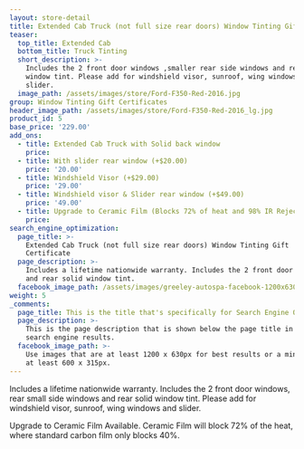 ```yaml
---
layout: store-detail
title: Extended Cab Truck (not full size rear doors) Window Tinting Gift Certificate
teaser:
  top_title: Extended Cab
  bottom_title: Truck Tinting
  short_description: >-
    Includes the 2 front door windows ,smaller rear side windows and rear solid
    window tint. Please add for windshield visor, sunroof, wing windows and
    slider.
  image_path: /assets/images/store/Ford-F350-Red-2016.jpg
group: Window Tinting Gift Certificates
header_image_path: /assets/images/store/Ford-F350-Red-2016_lg.jpg
product_id: 5
base_price: '229.00'
add_ons:
  - title: Extended Cab Truck with Solid back window
    price:
  - title: With slider rear window (+$20.00)
    price: '20.00'
  - title: Windshield Visor (+$29.00)
    price: '29.00'
  - title: Windshield visor & Slider rear window (+$49.00)
    price: '49.00'
  - title: Upgrade to Ceramic Film (Blocks 72% of heat and 98% IR Rejection)
    price:
search_engine_optimization:
  page_title: >-
    Extended Cab Truck (not full size rear doors) Window Tinting Gift
    Certificate
  page_description: >-
    Includes a lifetime nationwide warranty. Includes the 2 front door windows
    and rear solid window tint.
  facebook_image_path: /assets/images/greeley-autospa-facebook-1200x630.png
weight: 5
_comments:
  page_title: This is the title that's specifically for Search Engine Optimization.
  page_description: >-
    This is the page description that is shown below the page title in the
    search engine results.
  facebook_image_path: >-
    Use images that are at least 1200 x 630px for best results or a minimum of
    at least 600 x 315px.
---
```


Includes a lifetime nationwide warranty. Includes the 2 front door windows, rear small side windows and rear solid window tint. Please add for windshield visor, sunroof, wing windows and slider.

Upgrade to Ceramic Film Available. Ceramic Film will block 72% of the heat, where standard carbon film only blocks 40%.